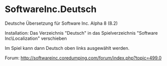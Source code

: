 # SoftwareInc.Deutsch
Deutsche Übersetzung für Software Inc. Alpha 8 (8.2)



Installation: 
Das Verzeichnis "Deutsch" in das Spielverzeichnis "Software Inc\Localization" verschieben

Im Spiel kann dann Deutsch oben links ausgewählt werden.


Forum: http://softwareinc.coredumping.com/forum/index.php?topic=499.0
